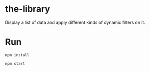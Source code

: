 # the-library
Display a list of data and apply different kinds of dynamic filters on it.

# Run

`npm install`

`npm start`